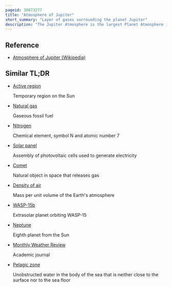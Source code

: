 ```yaml
---
pageid: 30873277
title: "Atmosphere of Jupiter"
short_summary: "Layer of gases surrounding the planet Jupiter"
description: "The Jupiter Atmosphere is the largest Planet Atmosphere in the solar System. It is mostly made of molecular Hydrogen and Helium in roughly solar Proportions ; other Chemical Compounds are present only in small Amounts and include Methane, Ammonia, Hydrogen Sulfide, and Water. Although Water is thought to reside deep in the Atmosphere its measured Concentration is very low. The Nitrogen Sulfur and noble Gas Abundances in Jupiter's atmosphere exceed solar Values by about three."
---
```


## Reference

- [Atmosphere of Jupiter (Wikipedia)](https://en.wikipedia.org/?curid=30873277)

## Similar TL;DR

- [Active region](/tldr/en/active-region)

  Temporary region on the Sun

- [Natural gas](/tldr/en/natural-gas)

  Gaseous fossil fuel

- [Nitrogen](/tldr/en/nitrogen)

  Chemical element, symbol N and atomic number 7

- [Solar panel](/tldr/en/solar-panel)

  Assembly of photovoltaic cells used to generate electricity

- [Comet](/tldr/en/comet)

  Natural object in space that releases gas

- [Density of air](/tldr/en/density-of-air)

  Mass per unit volume of the Earth's atmosphere

- [WASP-15b](/tldr/en/wasp-15b)

  Extrasolar planet orbiting WASP-15

- [Neptune](/tldr/en/neptune)

  Eighth planet from the Sun

- [Monthly Weather Review](/tldr/en/monthly-weather-review)

  Academic journal

- [Pelagic zone](/tldr/en/pelagic-zone)

  Unobstructed water in the body of the sea that is neither close to the surface nor to the sea floor
